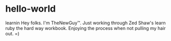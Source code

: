 # hello-world
learnin
Hey folks. I'm TheNewGuy™.
Just working through Zed Shaw's learn ruby the hard way workbook. Enjoying the process when not pulling my hair out. =)
